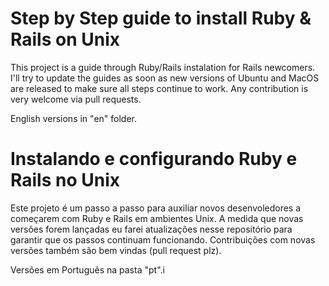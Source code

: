 Step by Step guide to install Ruby & Rails on Unix
===

This project is a guide through Ruby/Rails instalation for Rails newcomers. I'll try to update the guides as soon as new versions of Ubuntu and MacOS are released to make sure all steps continue to work. Any contribution is very welcome via pull requests.

English versions in "en" folder.

Instalando e configurando Ruby e Rails no Unix
===

Este projeto é um passo a passo para auxiliar novos desenvoledores a começarem com Ruby e Rails em ambientes Unix. A medida que novas versões forem lançadas eu farei atualizações nesse repositório para garantir que os passos continuam funcionando. Contribuições com novas versões também são bem vindas (pull request plz).

Versões em Português na pasta "pt".i

